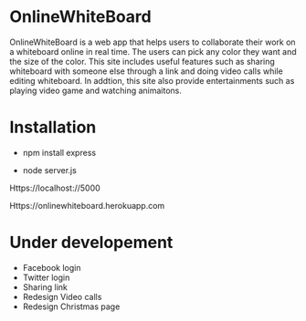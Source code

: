# OnlineWhiteBoard

OnlineWhiteBoard is a web app that helps users to collaborate their work on a whiteboard online in real time.
The users can pick any color they want and the size of the color. This site includes useful features such as sharing whiteboard with someone else through a link and doing video calls while editing whiteboard. In addtion, this site also provide entertainments such as playing video game and watching animaitons. 

# Installation 

- npm install express

- node server.js

Https://localhost://5000

Https://onlinewhiteboard.herokuapp.com


# Under developement

- Facebook login
- Twitter login 
- Sharing link 
- Redesign Video calls
- Redesign Christmas page


